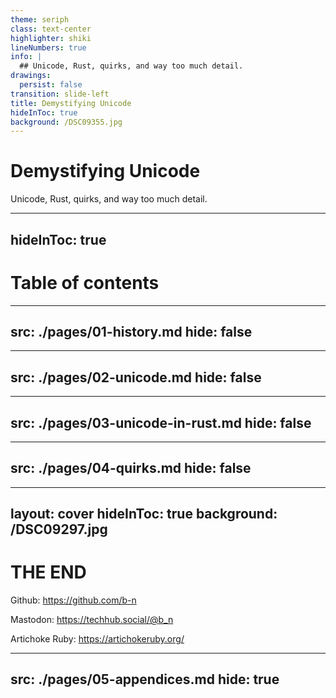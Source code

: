 ```yaml
---
theme: seriph
class: text-center
highlighter: shiki
lineNumbers: true
info: |
  ## Unicode, Rust, quirks, and way too much detail.
drawings:
  persist: false
transition: slide-left
title: Demystifying Unicode 
hideInToc: true
background: /DSC09355.jpg
---
```


# Demystifying Unicode

Unicode, Rust, quirks, and way too much detail.

---
hideInToc: true
---

# Table of contents

<Toc maxDepth="1"></Toc>

<!--
- We learn some things about Computers
- Then, some things about unicode
- And, some things about unicode in rust
- Some things you only need to know when you need to know
-->

---
src: ./pages/01-history.md
hide: false
---

---
src: ./pages/02-unicode.md
hide: false
---

---
src: ./pages/03-unicode-in-rust.md
hide: false
---

---
src: ./pages/04-quirks.md
hide: false
---

---
layout: cover
hideInToc: true
background: /DSC09297.jpg
---

# THE END

<div class="absolute bottom-0 left-0 p-5 text-left">

Github: https://github.com/b-n

Mastodon: https://techhub.social/@b_n

Artichoke Ruby: https://artichokeruby.org/

</div>

---
src: ./pages/05-appendices.md
hide: true
---


